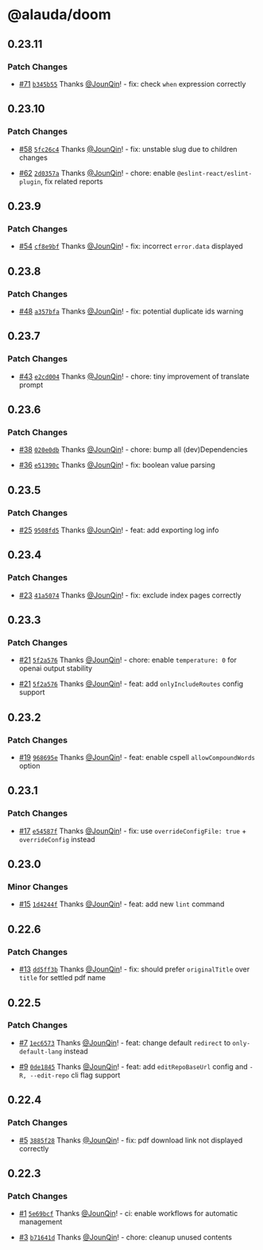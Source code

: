 # @alauda/doom

## 0.23.11

### Patch Changes

- [#71](https://github.com/alauda/doom/pull/71) [`b345b55`](https://github.com/alauda/doom/commit/b345b5548f6b6a1a5b22f2d2d2f84b51d82a6866) Thanks [@JounQin](https://github.com/JounQin)! - fix: check `when` expression correctly

## 0.23.10

### Patch Changes

- [#58](https://github.com/alauda/doom/pull/58) [`5fc26c4`](https://github.com/alauda/doom/commit/5fc26c47e5eb556f11c2ce6bb7d636273f407055) Thanks [@JounQin](https://github.com/JounQin)! - fix: unstable slug due to children changes

- [#62](https://github.com/alauda/doom/pull/62) [`2d0357a`](https://github.com/alauda/doom/commit/2d0357af601ce6f1eca3ed19735c59546c5d70d7) Thanks [@JounQin](https://github.com/JounQin)! - chore: enable `@eslint-react/eslint-plugin`, fix related reports

## 0.23.9

### Patch Changes

- [#54](https://github.com/alauda/doom/pull/54) [`cf8e9bf`](https://github.com/alauda/doom/commit/cf8e9bf1173ab94cd5b41a5a74e589570d02f5ce) Thanks [@JounQin](https://github.com/JounQin)! - fix: incorrect `error.data` displayed

## 0.23.8

### Patch Changes

- [#48](https://github.com/alauda/doom/pull/48) [`a357bfa`](https://github.com/alauda/doom/commit/a357bfa47f07b3b924fff8651c38239c5533f9b3) Thanks [@JounQin](https://github.com/JounQin)! - fix: potential duplicate ids warning

## 0.23.7

### Patch Changes

- [#43](https://github.com/alauda/doom/pull/43) [`e2cd004`](https://github.com/alauda/doom/commit/e2cd004d80147a5837992cce03bfa885148c080f) Thanks [@JounQin](https://github.com/JounQin)! - chore: tiny improvement of translate prompt

## 0.23.6

### Patch Changes

- [#38](https://github.com/alauda/doom/pull/38) [`020e0db`](https://github.com/alauda/doom/commit/020e0db3cf0a530d05df8b5587cd5e65459d6d99) Thanks [@JounQin](https://github.com/JounQin)! - chore: bump all (dev)Dependencies

- [#36](https://github.com/alauda/doom/pull/36) [`e51390c`](https://github.com/alauda/doom/commit/e51390c2d5b6f2abe2b71f273406944c7b8ca15b) Thanks [@JounQin](https://github.com/JounQin)! - fix: boolean value parsing

## 0.23.5

### Patch Changes

- [#25](https://github.com/alauda/doom/pull/25) [`9508fd5`](https://github.com/alauda/doom/commit/9508fd5d22c8224dacdfe187aa7cb468d4099260) Thanks [@JounQin](https://github.com/JounQin)! - feat: add exporting log info

## 0.23.4

### Patch Changes

- [#23](https://github.com/alauda/doom/pull/23) [`41a5074`](https://github.com/alauda/doom/commit/41a50743efc2c7a31a1fdf3da682cacc71aacc18) Thanks [@JounQin](https://github.com/JounQin)! - fix: exclude index pages correctly

## 0.23.3

### Patch Changes

- [#21](https://github.com/alauda/doom/pull/21) [`5f2a576`](https://github.com/alauda/doom/commit/5f2a57685190117127efc61aa27b7e07b332a756) Thanks [@JounQin](https://github.com/JounQin)! - chore: enable `temperature: 0` for openai output stability

- [#21](https://github.com/alauda/doom/pull/21) [`5f2a576`](https://github.com/alauda/doom/commit/5f2a57685190117127efc61aa27b7e07b332a756) Thanks [@JounQin](https://github.com/JounQin)! - feat: add `onlyIncludeRoutes` config support

## 0.23.2

### Patch Changes

- [#19](https://github.com/alauda/doom/pull/19) [`968695e`](https://github.com/alauda/doom/commit/968695e3795b5387f2ff0236e35fb4a230f9acaa) Thanks [@JounQin](https://github.com/JounQin)! - feat: enable cspell `allowCompoundWords` option

## 0.23.1

### Patch Changes

- [#17](https://github.com/alauda/doom/pull/17) [`e54587f`](https://github.com/alauda/doom/commit/e54587f029ff017b24ef8ca300c506cc523b8fd4) Thanks [@JounQin](https://github.com/JounQin)! - fix: use `overrideConfigFile: true` + `overrideConfig` instead

## 0.23.0

### Minor Changes

- [#15](https://github.com/alauda/doom/pull/15) [`1d4244f`](https://github.com/alauda/doom/commit/1d4244f702cb37ec6b117bf147d2e0bc7296505a) Thanks [@JounQin](https://github.com/JounQin)! - feat: add new `lint` command

## 0.22.6

### Patch Changes

- [#13](https://github.com/alauda/doom/pull/13) [`dd5ff3b`](https://github.com/alauda/doom/commit/dd5ff3bf8903e0adb5652574026a5fd71cc18bf1) Thanks [@JounQin](https://github.com/JounQin)! - fix: should prefer `originalTitle` over `title` for settled pdf name

## 0.22.5

### Patch Changes

- [#7](https://github.com/alauda/doom/pull/7) [`1ec6573`](https://github.com/alauda/doom/commit/1ec65734131f5e5460dfb85f5a5e43b4fb1e16d9) Thanks [@JounQin](https://github.com/JounQin)! - feat: change default `redirect` to `only-default-lang` instead

- [#9](https://github.com/alauda/doom/pull/9) [`0de1845`](https://github.com/alauda/doom/commit/0de184568541130a1c7c034687efdd951c1a28c5) Thanks [@JounQin](https://github.com/JounQin)! - feat: add `editRepoBaseUrl` config and `-R, --edit-repo` cli flag support

## 0.22.4

### Patch Changes

- [#5](https://github.com/alauda/doom/pull/5) [`3885f28`](https://github.com/alauda/doom/commit/3885f28347eb07b9bd5d5501bca2fef5b9f7249b) Thanks [@JounQin](https://github.com/JounQin)! - fix: pdf download link not displayed correctly

## 0.22.3

### Patch Changes

- [#1](https://github.com/alauda/Doom/pull/1) [`5e69bcf`](https://github.com/alauda/Doom/commit/5e69bcfeeaedc362025b931ee8d9cd63e5dfe99a) Thanks [@JounQin](https://github.com/JounQin)! - ci: enable workflows for automatic management

- [#3](https://github.com/alauda/Doom/pull/3) [`b71641d`](https://github.com/alauda/Doom/commit/b71641d2d1dcc9966cc424ddaa0ccc49a9108c76) Thanks [@JounQin](https://github.com/JounQin)! - chore: cleanup unused contents
